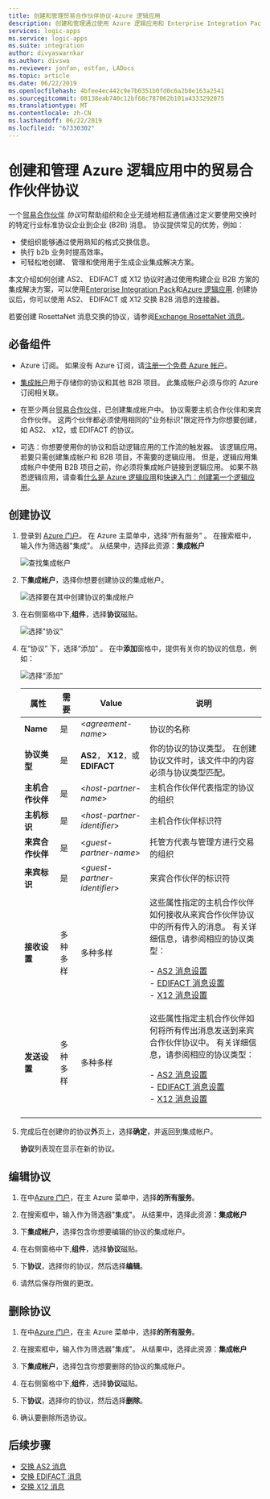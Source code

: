 ```yaml
---
title: 创建和管理贸易合作伙伴协议-Azure 逻辑应用
description: 创建和管理通过使用 Azure 逻辑应用和 Enterprise Integration Pack 贸易合作伙伴之间的协议
services: logic-apps
ms.service: logic-apps
ms.suite: integration
author: divyaswarnkar
ms.author: divswa
ms.reviewer: jonfan, estfan, LADocs
ms.topic: article
ms.date: 06/22/2019
ms.openlocfilehash: 4bfee4ec442c9e7b0351b0fd0c6a2b8e163a2541
ms.sourcegitcommit: 08138eab740c12bf68c787062b101a4333292075
ms.translationtype: MT
ms.contentlocale: zh-CN
ms.lasthandoff: 06/22/2019
ms.locfileid: "67330302"
---
```

# <a name="create-and-manage-trading-partner-agreements-in-azure-logic-apps"></a>创建和管理 Azure 逻辑应用中的贸易合作伙伴协议

一个[贸易合作伙伴](../logic-apps/logic-apps-enterprise-integration-partners.md) 
*协议*可帮助组织和企业无缝地相互通信通过定义要使用交换时的特定行业标准协议企业到企业 (B2B) 消息。 协议提供常见的优势，例如：

* 使组织能够通过使用熟知的格式交换信息。
* 执行 b2b 业务时提高效率。
* 可轻松地创建、 管理和使用用于生成企业集成解决方案。

本文介绍如何创建 AS2、 EDIFACT 或 X12 协议时通过使用构建企业 B2B 方案的集成解决方案，可以使用[Enterprise Integration Pack](../logic-apps/logic-apps-enterprise-integration-overview.md)和[Azure 逻辑应用](../logic-apps/logic-apps-overview.md). 创建协议后，你可以使用 AS2、 EDIFACT 或 X12 交换 B2B 消息的连接器。

若要创建 RosettaNet 消息交换的协议，请参阅[Exchange RosettaNet 消息](../logic-apps/logic-apps-enterprise-integration-rosettanet.md)。

## <a name="prerequisites"></a>必备组件

* Azure 订阅。 如果没有 Azure 订阅，请[注册一个免费 Azure 帐户](https://azure.microsoft.com/free/)。

* [集成帐户](../logic-apps/logic-apps-enterprise-integration-create-integration-account.md)用于存储你的协议和其他 B2B 项目。 此集成帐户必须与你的 Azure 订阅相关联。

* 在至少两台[贸易合作伙伴](../logic-apps/logic-apps-enterprise-integration-partners.md)，已创建集成帐户中。 协议需要主机合作伙伴和来宾合作伙伴。 这两个伙伴都必须使用相同的"业务标识"限定符作为你想要创建，如 AS2、 x12，或 EDIFACT 的协议。

* 可选：你想要使用你的协议和启动逻辑应用的工作流的触发器。 该逻辑应用。 若要只需创建集成帐户和 B2B 项目，不需要的逻辑应用。 但是，逻辑应用集成帐户中使用 B2B 项目之前，你必须将集成帐户链接到逻辑应用。 如果不熟悉逻辑应用，请查看[什么是 Azure 逻辑应用](../logic-apps/logic-apps-overview.md)和[快速入门：创建第一个逻辑应用](../logic-apps/quickstart-create-first-logic-app-workflow.md)。

## <a name="create-agreements"></a>创建协议

1. 登录到 [Azure 门户](https://portal.azure.com)。
在 Azure 主菜单中，选择“所有服务”  。 在搜索框中，输入作为筛选器"集成"。 从结果中，选择此资源：**集成帐户**

   ![查找集成帐户](./media/logic-apps-enterprise-integration-agreements/find-integration-accounts.png)

1. 下**集成帐户**，选择你想要创建协议的集成帐户。

   ![选择要在其中创建协议的集成帐户](./media/logic-apps-enterprise-integration-agreements/select-integration-account.png)

1. 在右侧窗格中下,**组件**，选择**协议**磁贴。

   ![选择"协议"](./media/logic-apps-enterprise-integration-agreements/agreement-1.png)

1. 在“协议”  下，选择“添加”  。 在中**添加**窗格中，提供有关你的协议的信息，例如：

   ![选择“添加”](./media/logic-apps-enterprise-integration-agreements/agreement-2.png)

   | 属性 | 需要 | Value | 说明 |
   |----------|----------|-------|-------------|
   | **Name** | 是 | <*agreement-name*> | 协议的名称 |
   | **协议类型** | 是 | **AS2**， **X12**，或**EDIFACT** | 你的协议的协议类型。 在创建协议文件时，该文件中的内容必须与协议类型匹配。 | |  
   | **主机合作伙伴** | 是 | <*host-partner-name*> | 主机合作伙伴代表指定的协议的组织 |
   | **主机标识** | 是 | <*host-partner-identifier*> | 主机合作伙伴标识符 |
   | **来宾合作伙伴** | 是 | <*guest-partner-name*> | 托管方代表与管理方进行交易的组织 |
   | **来宾标识** | 是 | <*guest-partner-identifier*> | 来宾合作伙伴的标识符 |
   | **接收设置** | 多种多样 | 多种多样 | 这些属性指定的主机合作伙伴如何接收从来宾合作伙伴协议中的所有传入的消息。 有关详细信息，请参阅相应的协议类型： <p>- [AS2 消息设置](../logic-apps/logic-apps-enterprise-integration-as2-message-settings.md) <br>- [EDIFACT 消息设置](logic-apps-enterprise-integration-edifact.md) <br>- [X12 消息设置](logic-apps-enterprise-integration-x12.md) |
   | **发送设置** | 多种多样 | 多种多样 | 这些属性指定主机合作伙伴如何将所有传出消息发送到来宾合作伙伴协议中。 有关详细信息，请参阅相应的协议类型： <p>- [AS2 消息设置](../logic-apps/logic-apps-enterprise-integration-as2-message-settings.md) <br>- [EDIFACT 消息设置](logic-apps-enterprise-integration-edifact.md) <br>- [X12 消息设置](logic-apps-enterprise-integration-x12.md) |
   |||||

1. 完成后在创建你的协议**外**页上，选择**确定**，并返回到集成帐户。

   **协议**列表现在显示在新的协议。

## <a name="edit-agreements"></a>编辑协议

1. 在中[Azure 门户](https://portal.azure.com)，在主 Azure 菜单中，选择**的所有服务**。

1. 在搜索框中，输入作为筛选器"集成"。 从结果中，选择此资源：**集成帐户**

1. 下**集成帐户**，选择包含你想要编辑的协议的集成帐户。

1. 在右侧窗格中下,**组件**，选择**协议**磁贴。

1. 下**协议**，选择你的协议，然后选择**编辑**。

1. 请然后保存所做的更改。

## <a name="delete-agreements"></a>删除协议

1. 在中[Azure 门户](https://portal.azure.com)，在主 Azure 菜单中，选择**的所有服务**。

1. 在搜索框中，输入作为筛选器"集成"。 从结果中，选择此资源：**集成帐户**

1. 下**集成帐户**，选择包含你想要删除的协议的集成帐户。

1. 在右侧窗格中下,**组件**，选择**协议**磁贴。

1. 下**协议**，选择你的协议，然后选择**删除**。

1. 确认要删除所选协议。

## <a name="next-steps"></a>后续步骤

* [交换 AS2 消息](logic-apps-enterprise-integration-as2.md)
* [交换 EDIFACT 消息](logic-apps-enterprise-integration-edifact.md)
* [交换 X12 消息](logic-apps-enterprise-integration-x12.md)
